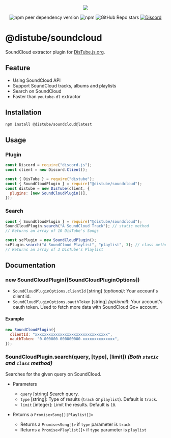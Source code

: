 <div align="center">
  <p>
    <a href="https://nodei.co/npm/@distube/soundcloud"><img src="https://nodei.co/npm/@distube/soundcloud.png?downloads=true&downloadRank=true&stars=true"></a>
  </p>
  <p>
    <img alt="npm peer dependency version" src="https://img.shields.io/npm/dependency-version/@distube/soundcloud/peer/distube?style=flat-square">
    <img alt="npm" src="https://img.shields.io/npm/dt/@distube/soundcloud?logo=npm&style=flat-square">
    <img alt="GitHub Repo stars" src="https://img.shields.io/github/stars/distubejs/soundcloud?logo=github&logoColor=white&style=flat-square">
    <a href="https://discord.gg/feaDd9h"><img alt="Discord" src="https://img.shields.io/discord/732254550689316914?logo=discord&logoColor=white&style=flat-square"></a>
  </p>
</div>

# @distube/soundcloud

SoundCloud extractor plugin for [DisTube.js.org](https://distube.js.org).

## Feature

- Using SoundCloud API
- Support SoundCloud tracks, albums and playlists
- Search on SoundCloud
- Faster than `youtube-dl` extractor

## Installation

```sh
npm install @distube/soundcloud@latest
```

## Usage

### Plugin

```js
const Discord = require("discord.js");
const client = new Discord.Client();

const { DisTube } = require("distube");
const { SoundCloudPlugin } = require("@distube/soundcloud");
const distube = new DisTube(client, {
  plugins: [new SoundCloudPlugin()],
});
```

### Search

```js
const { SoundCloudPlugin } = require("@distube/soundcloud");
SoundCloudPlugin.search("A SoundCloud Track"); // static method
// Returns an array of 10 DisTube's Songs

const scPlugin = new SoundCloudPlugin();
scPlugin.search("A SoundCloud Playlist", "playlist", 3); // class method
// Returns an array of 3 DisTube's Playlist
```

## Documentation

### new SoundCloudPlugin([SoundCloudPluginOptions])

- `SoundCloudPluginOptions.clientId` [string] _(optional)_: Your account's client id.
- `SoundCloudPluginOptions.oauthToken` [string] _(optional)_: Your account's oauth token. Used to fetch more data with SoundCloud Go+ account.

#### Example

```js
new SoundCloudPlugin({
  clientId: "xxxxxxxxxxxxxxxxxxxxxxxxxxxxxxxx",
  oauthToken: "0-000000-000000000-xxxxxxxxxxxxxx",
});
```

### SoundCloudPlugin.search(query, [type], [limit]) _(Both `static` and `class` method)_

Searches for the given query on SoundCloud.

- Parameters

  - `query` [string] Search query.
  - `type` [string]: Type of results (`track` or `playlist`). Default is `track`.
  - `limit` [integer]: Limit the results. Default is `10`.

- Returns a `Promise<Song[]|Playlist[]>`
  - Returns a `Promise<Song[]>` if `type` parameter is `track`
  - Returns a `Promise<Playlist[]>` if `type` parameter is `playlist`
